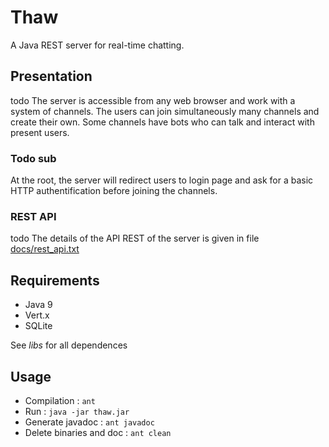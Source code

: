 # Thaw

A Java REST server for real-time chatting.

## Presentation

todo
The server is accessible from any web browser and work with a system of channels.
The users can join simultaneously many channels and create their own.
Some channels have bots who can talk and interact with present users.

### Todo sub

At the root, the server will redirect users to login page and ask for a basic HTTP authentification before joining the channels.

### REST API

todo
The details of the API REST of the server is given in file [docs/rest_api.txt](./docs/rest_api.txt)

## Requirements

* Java 9
* Vert.x
* SQLite

See *libs* for all dependences

## Usage

* Compilation : `ant`
* Run : `java -jar thaw.jar`
* Generate javadoc : `ant javadoc`
* Delete binaries and doc : `ant clean`
